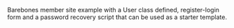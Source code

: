 Barebones member site example with a User class defined, register-login form and a password recovery script that can be used as a starter template.
